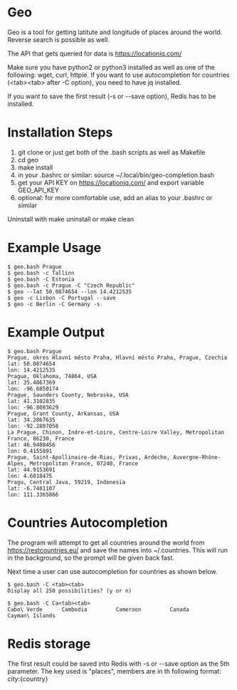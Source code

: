 # Geo 

Geo is a tool for getting latitute and longitude of places around the world. Reverse search is possible as well.

The API that gets queried for data is https://locationiq.com/

Make sure you have python2 or python3 installed as well as one of the following: wget, curl, httpie. If you want to use autocompletion for countries (\<tab\>\<tab\> after -C option), you need to have jq installed.

If you want to save the first result (-s or --save option), Redis has to be installed.

# Installation Steps
1) git clone or just get both of the .bash scripts as well as Makefile
2) cd geo
3) make install
4) in your .bashrc or similar: source ~/.local/bin/geo-completion.bash
5) get your API KEY on https://locationiq.com/ and export variable GEO\_API\_KEY
6) optional: for more comfortable use, add an alias to your .bashrc or similar

Uninstall with make uninstall or make clean

# Example Usage
```
$ geo.bash Prague
$ geo.bash -c Tallinn
$ geo.bash -C Estonia
$ geo.bash -c Prague -C "Czech Republic"
$ geo --lat 50.0874654 --lon 14.4212535
$ geo -c Lisbon -C Portugal --save
$ geo -c Berlin -C Germany -s
```

# Example Output
```
$ geo.bash Prague
Prague, okres Hlavní město Praha, Hlavní město Praha, Prague, Czechia
lat: 50.0874654
lon: 14.4212535
Prague, Oklahoma, 74864, USA
lat: 35.4867369
lon: -96.6850174
Prague, Saunders County, Nebraska, USA
lat: 41.3102835
lon: -96.8083629
Prague, Grant County, Arkansas, USA
lat: 34.2867635
lon: -92.2807058
La Prague, Chinon, Indre-et-Loire, Centre-Loire Valley, Metropolitan France, 86230, France
lat: 46.9408456
lon: 0.4155891
Prague, Saint-Apollinaire-de-Rias, Privas, Ardèche, Auvergne-Rhône-Alpes, Metropolitan France, 07240, France
lat: 44.9153691
lon: 4.6018475
Pragu, Central Java, 59219, Indonesia
lat: -6.7481107
lon: 111.3365866
```

# Countries Autocompletion

The program will attempt to get all countries around the world from https://restcountries.eu/ and save the names into ~/.countries. This will run in the background, so the prompt will be given back fast.

Next time a user can use autocompletion for countries as shown below.

```
$ geo.bash -C <tab><tab>
Display all 250 possibilities? (y or n)

$ geo.bash -C Ca<tab><tab>
Cabo\ Verde      Cambodia         Cameroon         Canada           Cayman\ Islands
```

# Redis storage

The first result could be saved into Redis with -s or --save option as the 5th parameter.
The key used is "places", members are in th following format: ${city}:${country}

